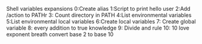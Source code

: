 Shell variables expansions
0:Create alias
1:Script to print hello user
2:Add /action to PATHr
3: Count directory in PATH
4:List environmental variables
5:List environmental local variables
6:Create local variables
7: Create global variable
8: every addition to true knowledge
9: Divide and rule
10: 10 love exponent breath
convert base 2 to base 10

